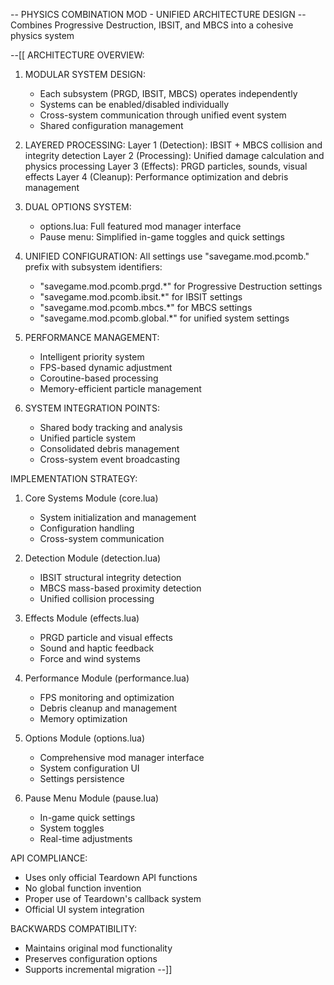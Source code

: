 -- PHYSICS COMBINATION MOD - UNIFIED ARCHITECTURE DESIGN
-- Combines Progressive Destruction, IBSIT, and MBCS into a cohesive physics system

--[[
ARCHITECTURE OVERVIEW:

1. MODULAR SYSTEM DESIGN:
   - Each subsystem (PRGD, IBSIT, MBCS) operates independently
   - Systems can be enabled/disabled individually
   - Cross-system communication through unified event system
   - Shared configuration management

2. LAYERED PROCESSING:
   Layer 1 (Detection): IBSIT + MBCS collision and integrity detection
   Layer 2 (Processing): Unified damage calculation and physics processing
   Layer 3 (Effects): PRGD particles, sounds, visual effects
   Layer 4 (Cleanup): Performance optimization and debris management

3. DUAL OPTIONS SYSTEM:
   - options.lua: Full featured mod manager interface
   - Pause menu: Simplified in-game toggles and quick settings

4. UNIFIED CONFIGURATION:
   All settings use "savegame.mod.pcomb." prefix with subsystem identifiers:
   - "savegame.mod.pcomb.prgd.*" for Progressive Destruction settings
   - "savegame.mod.pcomb.ibsit.*" for IBSIT settings  
   - "savegame.mod.pcomb.mbcs.*" for MBCS settings
   - "savegame.mod.pcomb.global.*" for unified system settings

5. PERFORMANCE MANAGEMENT:
   - Intelligent priority system
   - FPS-based dynamic adjustment
   - Coroutine-based processing
   - Memory-efficient particle management

6. SYSTEM INTEGRATION POINTS:
   - Shared body tracking and analysis
   - Unified particle system
   - Consolidated debris management
   - Cross-system event broadcasting

IMPLEMENTATION STRATEGY:

1. Core Systems Module (core.lua)
   - System initialization and management
   - Configuration handling
   - Cross-system communication

2. Detection Module (detection.lua)
   - IBSIT structural integrity detection
   - MBCS mass-based proximity detection
   - Unified collision processing

3. Effects Module (effects.lua)
   - PRGD particle and visual effects
   - Sound and haptic feedback
   - Force and wind systems

4. Performance Module (performance.lua)
   - FPS monitoring and optimization
   - Debris cleanup and management
   - Memory optimization

5. Options Module (options.lua)
   - Comprehensive mod manager interface
   - System configuration UI
   - Settings persistence

6. Pause Menu Module (pause.lua)
   - In-game quick settings
   - System toggles
   - Real-time adjustments

API COMPLIANCE:
- Uses only official Teardown API functions
- No global function invention
- Proper use of Teardown's callback system
- Official UI system integration

BACKWARDS COMPATIBILITY:
- Maintains original mod functionality
- Preserves configuration options
- Supports incremental migration
--]]